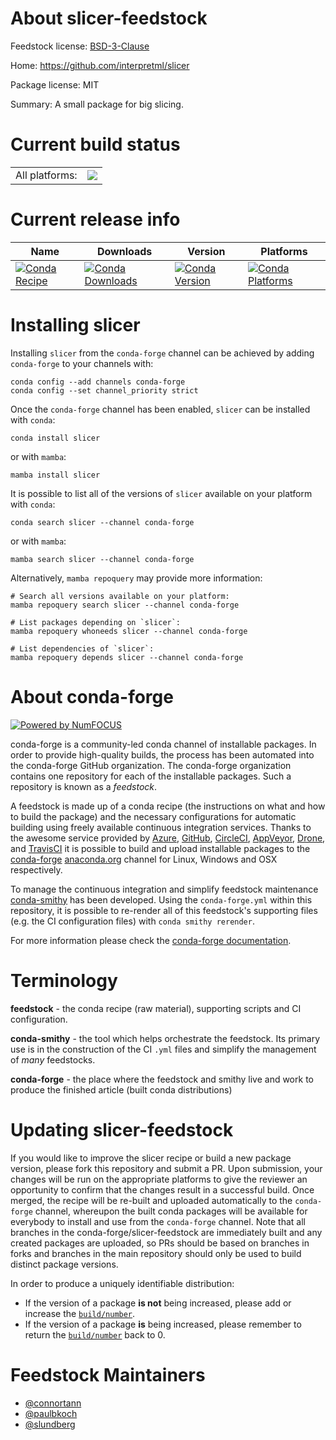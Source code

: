 About slicer-feedstock
======================

Feedstock license: [BSD-3-Clause](https://github.com/conda-forge/slicer-feedstock/blob/main/LICENSE.txt)

Home: https://github.com/interpretml/slicer

Package license: MIT

Summary: A small package for big slicing.

Current build status
====================


<table><tr><td>All platforms:</td>
    <td>
      <a href="https://dev.azure.com/conda-forge/feedstock-builds/_build/latest?definitionId=10756&branchName=main">
        <img src="https://dev.azure.com/conda-forge/feedstock-builds/_apis/build/status/slicer-feedstock?branchName=main">
      </a>
    </td>
  </tr>
</table>

Current release info
====================

| Name | Downloads | Version | Platforms |
| --- | --- | --- | --- |
| [![Conda Recipe](https://img.shields.io/badge/recipe-slicer-green.svg)](https://anaconda.org/conda-forge/slicer) | [![Conda Downloads](https://img.shields.io/conda/dn/conda-forge/slicer.svg)](https://anaconda.org/conda-forge/slicer) | [![Conda Version](https://img.shields.io/conda/vn/conda-forge/slicer.svg)](https://anaconda.org/conda-forge/slicer) | [![Conda Platforms](https://img.shields.io/conda/pn/conda-forge/slicer.svg)](https://anaconda.org/conda-forge/slicer) |

Installing slicer
=================

Installing `slicer` from the `conda-forge` channel can be achieved by adding `conda-forge` to your channels with:

```
conda config --add channels conda-forge
conda config --set channel_priority strict
```

Once the `conda-forge` channel has been enabled, `slicer` can be installed with `conda`:

```
conda install slicer
```

or with `mamba`:

```
mamba install slicer
```

It is possible to list all of the versions of `slicer` available on your platform with `conda`:

```
conda search slicer --channel conda-forge
```

or with `mamba`:

```
mamba search slicer --channel conda-forge
```

Alternatively, `mamba repoquery` may provide more information:

```
# Search all versions available on your platform:
mamba repoquery search slicer --channel conda-forge

# List packages depending on `slicer`:
mamba repoquery whoneeds slicer --channel conda-forge

# List dependencies of `slicer`:
mamba repoquery depends slicer --channel conda-forge
```


About conda-forge
=================

[![Powered by
NumFOCUS](https://img.shields.io/badge/powered%20by-NumFOCUS-orange.svg?style=flat&colorA=E1523D&colorB=007D8A)](https://numfocus.org)

conda-forge is a community-led conda channel of installable packages.
In order to provide high-quality builds, the process has been automated into the
conda-forge GitHub organization. The conda-forge organization contains one repository
for each of the installable packages. Such a repository is known as a *feedstock*.

A feedstock is made up of a conda recipe (the instructions on what and how to build
the package) and the necessary configurations for automatic building using freely
available continuous integration services. Thanks to the awesome service provided by
[Azure](https://azure.microsoft.com/en-us/services/devops/), [GitHub](https://github.com/),
[CircleCI](https://circleci.com/), [AppVeyor](https://www.appveyor.com/),
[Drone](https://cloud.drone.io/welcome), and [TravisCI](https://travis-ci.com/)
it is possible to build and upload installable packages to the
[conda-forge](https://anaconda.org/conda-forge) [anaconda.org](https://anaconda.org/)
channel for Linux, Windows and OSX respectively.

To manage the continuous integration and simplify feedstock maintenance
[conda-smithy](https://github.com/conda-forge/conda-smithy) has been developed.
Using the ``conda-forge.yml`` within this repository, it is possible to re-render all of
this feedstock's supporting files (e.g. the CI configuration files) with ``conda smithy rerender``.

For more information please check the [conda-forge documentation](https://conda-forge.org/docs/).

Terminology
===========

**feedstock** - the conda recipe (raw material), supporting scripts and CI configuration.

**conda-smithy** - the tool which helps orchestrate the feedstock.
                   Its primary use is in the construction of the CI ``.yml`` files
                   and simplify the management of *many* feedstocks.

**conda-forge** - the place where the feedstock and smithy live and work to
                  produce the finished article (built conda distributions)


Updating slicer-feedstock
=========================

If you would like to improve the slicer recipe or build a new
package version, please fork this repository and submit a PR. Upon submission,
your changes will be run on the appropriate platforms to give the reviewer an
opportunity to confirm that the changes result in a successful build. Once
merged, the recipe will be re-built and uploaded automatically to the
`conda-forge` channel, whereupon the built conda packages will be available for
everybody to install and use from the `conda-forge` channel.
Note that all branches in the conda-forge/slicer-feedstock are
immediately built and any created packages are uploaded, so PRs should be based
on branches in forks and branches in the main repository should only be used to
build distinct package versions.

In order to produce a uniquely identifiable distribution:
 * If the version of a package **is not** being increased, please add or increase
   the [``build/number``](https://docs.conda.io/projects/conda-build/en/latest/resources/define-metadata.html#build-number-and-string).
 * If the version of a package **is** being increased, please remember to return
   the [``build/number``](https://docs.conda.io/projects/conda-build/en/latest/resources/define-metadata.html#build-number-and-string)
   back to 0.

Feedstock Maintainers
=====================

* [@connortann](https://github.com/connortann/)
* [@paulbkoch](https://github.com/paulbkoch/)
* [@slundberg](https://github.com/slundberg/)

